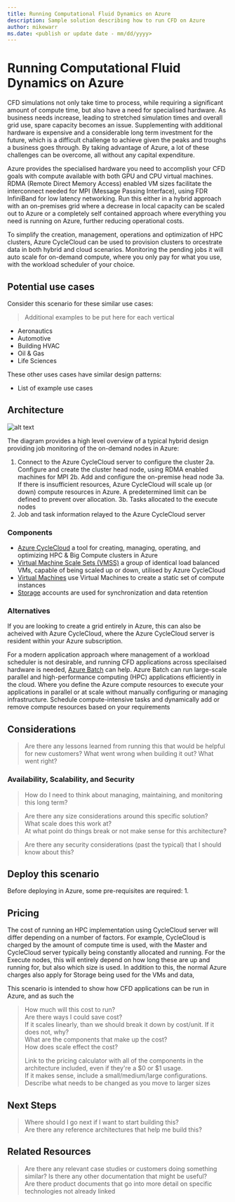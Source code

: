 ```yaml
---
title: Running Computational Fluid Dynamics on Azure
description: Sample solution describing how to run CFD on Azure
author: mikewarr
ms.date: <publish or update date - mm/dd/yyyy>
---
```

# Running Computational Fluid Dynamics on Azure

CFD simulations not only take time to process, while requiring a significant amount of compute time, but also have a need for specialised hardware. As business needs increase, leading to stretched simulation times and overall grid use, spare capacity becomes an issue. Supplementing with additional hardware is expensive and a considerable long term investment for the future, which is a difficult challenge to achieve given the peaks and troughs a business goes through. By taking advantage of Azure, a lot of these challenges can be overcome, all without any capital expenditure.

Azure provides the specialised hardware you need to accomplish your CFD goals with compute available with both GPU and CPU virtual machines. RDMA (Remote Direct Memory Access) enabled VM sizes facilitate the interconnect needed for MPI (Message Passing Interface), using FDR InfiniBand for low latency networking. Run this either in a hybrid approach with an on-premises grid where a decrease in local capacity can be scaled out to Azure or a completely self contained approach where everything you need is running on Azure, further reducing operational costs. 

To simplify the creation, management, operations and optimization of HPC clusters, Azure CycleCloud can be used to provision clusters to orcestrate data in both hybrid and cloud scenarios. Monitoring the pending jobs it will auto scale for on-demand compute, where you only pay for what you use, with the workload scheduler of your choice. 

## Potential use cases

Consider this scenario for these similar use cases:
> Additional examples to be put here for each vertical
* Aeronautics
* Automotive
* Building HVAC
* Oil & Gas
* Life Sciences

These other uses cases have similar design patterns:

* List of example use cases

## Architecture

![alt text][cyclearch]

The diagram provides a high level overview of a typical hybrid design providing job monitoring of the on-demand nodes in Azure:

1. Connect to the Azure CycleCloud server to configure the cluster
2a. Configure and create the cluster head node, using RDMA enabled machines for MPI 
2b. Add and configure the on-premise head node
3a. If there is insufficient resources, Azure CycleCloud will scale up (or down) compute resources in Azure. A predetermined limit can be defined to prevent over allocation.
3b. Tasks allocated to the execute nodes
4. Job and task information relayed to the Azure CycleCloud server


### Components

* [Azure CycleCloud][cyclecloud] a tool for creating, managing, operating, and optimizing HPC & Big Compute clusters in Azure
* [Virtual Machine Scale Sets (VMSS)][vmss] a group of identical load balanced VMs, capable of being scaled up or down, utilised by Azure CycleCloud
* [Virtual Machines][vms] use Virtual Machines to create a static set of compute instances
* [Storage][storage] accounts are used for synchronization and data retention


### Alternatives

If you are looking to create a grid entirely in Azure, this can also be acheived with Azure CycleCloud, where the Azure CycleCloud server is resident within your Azure subscription.

For a modern application approach where management of a workload scheduler is not desirable, and running CFD applications across specilaised hardware is needed, [Azure Batch][batch] can help. Azure Batch can run large-scale parallel and high-performance computing (HPC) applications efficiently in the cloud. Where you define the Azure compute resources to execute your applications in parallel or at scale without manually configuring or managing infrastructure. Schedule compute-intensive tasks and dynamically add or remove compute resources based on your requirements

## Considerations

> Are there any lessons learned from running this that would be helpful for new customers?  What went wrong when building it out?  What went right?

### Availability, Scalability, and Security

> How do I need to think about managing, maintaining, and monitoring this long term?

> Are there any size considerations around this specific solution?  
> What scale does this work at?  
> At what point do things break or not make sense for this architecture?

> Are there any security considerations (past the typical) that I should know about this?

## Deploy this scenario


Before deploying in Azure, some pre-requisites are required:
1. 

## Pricing

The cost of running an HPC implementation using CycleCloud server will differ depending on a number of factors. For example, CycleCloud is charged by the amount of compute time is used, with the Master and CycleCloud server typically being constantly allocated and running. For the Execute nodes, this will entirely depend on how long these are up and running for, but also which size is used. In addition to this, the normal Azure charges also apply for Storage being used for the VMs and data, 

This scenario is intended to show how CFD applications can be run in Azure, and as such the 

> How much will this cost to run?  
> Are there ways I could save cost?  
> If it scales linearly, than we should break it down by cost/unit.  If it does not, why?  
> What are the components that make up the cost?  
> How does scale effect the cost?
> 
> Link to the pricing calculator with all of the components in the architecture included, even if they're a $0 or $1 usage.  
> If it makes sense, include a small/medium/large configurations.  Describe what needs to be changed as you move to larger sizes

## Next Steps

> Where should I go next if I want to start building this?  
> Are there any reference architectures that help me build this?

## Related Resources

> Are there any relevant case studies or customers doing something similar?
> Is there any other documentation that might be useful?  
> Are there product documents that go into more detail on specific technologies not already linked


<!-- links -->
[calculator]: https://azure.com/e/
[availability]: /azure/architecture/checklist/availability
[resource-groups]: /azure/azure-resource-manager/resource-group-overview
[resiliency]: /azure/architecture/resiliency/
[security]: /azure/security/
[scalability]: /azure/architecture/checklist/scalability
[cyclearch]: /HybridHPCReferenceArchitecture.png
[vmss]: https://docs.microsoft.com/en-us/azure/virtual-machine-scale-sets/overview
[cyclecloud]: https://docs.microsoft.com/en-us/azure/cyclecloud/
[rdma]: https://docs.microsoft.com/en-us/azure/virtual-machines/windows/sizes-hpc#rdma-capable-instances
[gpu]: https://docs.microsoft.com/en-us/azure/virtual-machines/windows/sizes-gpu
[hpcsizes]: https://docs.microsoft.com/en-us/azure/virtual-machines/windows/sizes-hpc
[vms]: https://docs.microsoft.com/en-us/azure/virtual-machines/
[storage]: https://azure.microsoft.com/services/storage/
[low-pri]: https://docs.microsoft.com/en-ca/azure/virtual-machine-scale-sets/virtual-machine-scale-sets-use-low-priority
[batch]: https://docs.microsoft.com/en-us/azure/batch/


